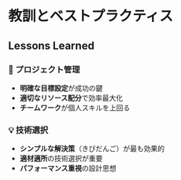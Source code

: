 # 教訓とベストプラクティス

## Lessons Learned

### 🎯 プロジェクト管理
- **明確な目標設定**が成功の鍵
- **適切なリソース配分**で効率最大化
- **チームワーク**が個人スキルを上回る

### 💡 技術選択
- **シンプルな解決策**（きびだんご）が最も効果的
- **適材適所**の技術選択が重要
- **パフォーマンス重視**の設計思想